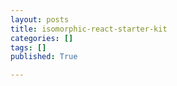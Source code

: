 ```yaml
---
layout: posts
title: isomorphic-react-starter-kit
categories: []
tags: []
published: True

---
```


